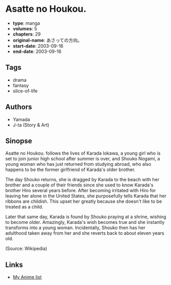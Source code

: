 # Asatte no Houkou.

-   **type**: manga
-   **volumes**: 5
-   **chapters**: 29
-   **original-name**: あさっての方向。
-   **start-date**: 2003-09-16
-   **end-date**: 2003-09-16

## Tags

-   drama
-   fantasy
-   slice-of-life

## Authors

-   Yamada
-   J-ta (Story & Art)

## Sinopse

Asatte no Houkou. follows the lives of Karada Iokawa, a young girl who is set to join junior high school after summer is over, and Shouko Nogami, a young woman who has just returned from studying abroad, who also happens to be the former girlfriend of Karada's older brother.

The day Shouko returns, she is dragged by Karada to the beach with her brother and a couple of their friends since she used to know Karada's brother Hiro several years before. After becoming irritated with Hiro for leaving her alone in the United States, she purposefully tells Karada that her ribbons are childish. This upset her greatly because she doesn't like to be treated as a child.

Later that same day, Karada is found by Shouko praying at a shrine, wishing to become older. Amazingly, Karada's wish becomes true and she instantly transforms into a young woman. Incidentally, Shouko then has her adulthood taken away from her and she reverts back to about eleven years old.

(Source: Wikipedia)

## Links

-   [My Anime list](https://myanimelist.net/manga/1643/Asatte_no_Houkou)
